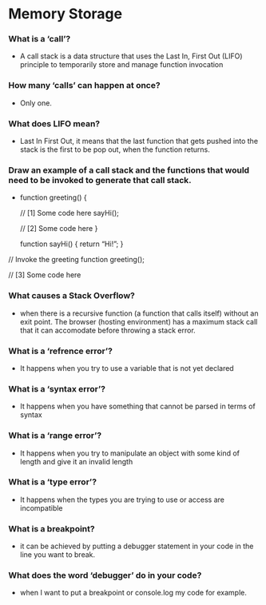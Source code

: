 # Memory Storage

### What is a ‘call’?

*  A call stack is a data structure that uses the Last In, First Out (LIFO) principle to temporarily store and manage function invocation 

### How many ‘calls’ can happen at once?

* Only one.

### What does LIFO mean?

* Last In First Out, it means that the last function that gets pushed into the stack is the first to be pop out, when the function returns.

### Draw an example of a call stack and the functions that would need to be invoked to generate that call stack.
 
* function greeting() {

    // [1] Some code here sayHi();
     
    // [2] Some code here } 
    
    function sayHi() { return “Hi!”; }


// Invoke the greeting function greeting();


// [3] Some code here

### What causes a Stack Overflow?

* when there is a recursive function (a function that calls itself) without an exit point. The browser (hosting environment) has a maximum stack call that it can accomodate before throwing a stack error.

### What is a ‘refrence error’?

* It happens when you try to use a variable that is not yet declared 

### What is a ‘syntax error’?

* It happens  when you have something that cannot be parsed in terms of syntax

### What is a ‘range error’?

* It happens when you try to manipulate an object with some kind of length and give it an invalid length

### What is a ‘type error’?

* It happens when the types you are trying to use or access are incompatible

### What is a breakpoint?

* it can be achieved by putting a debugger statement in your code in the line you want to break.

### What does the word ‘debugger’ do in your code?

* when I want to put a breakpoint or console.log my code for example.